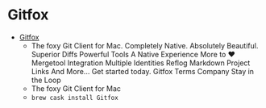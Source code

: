 # Gitfox
- [Gitfox](https://www.gitfox.app/)
  -  The foxy Git Client for Mac. Completely Native. Absolutely Beautiful. Superior Diffs Powerful Tools A Native Experience More to ♥ Mergetool Integration Multiple Identities Reflog Markdown Project Links And More... Get started today. Gitfox Terms Company Stay in the Loop
  - The foxy Git Client for Mac
  - `brew cask install Gitfox`
